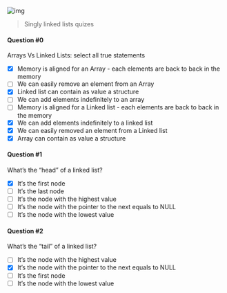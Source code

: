 ![img](https://assets.imaginablefutures.com/media/images/ALX_Logo.max-200x150.png)
> Singly linked lists quizes

#### Question #0
Arrays Vs Linked Lists: select all true statements
* [X] Memory is aligned for an Array - each elements are back to back in the memory
* [ ] We can easily remove an element from an Array
* [X] Linked list can contain as value a structure
* [ ] We can add elements indefinitely to an array
* [ ] Memory is aligned for a Linked list - each elements are back to back in the memory
* [X] We can add elements indefinitely to a linked list
* [X] We can easily removed an element from a Linked list
* [X] Array can contain as value a structure

#### Question #1
What’s the “head” of a linked list?
* [X] It’s the first node
* [ ] It’s the last node
* [ ] It’s the node with the highest value
* [ ] It’s the node with the pointer to the next equals to NULL
* [ ] It’s the node with the lowest value

#### Question #2
What’s the “tail” of a linked list?

* [ ] It’s the node with the highest value
* [X] It’s the node with the pointer to the next equals to NULL
* [ ] It’s the first node
* [ ] It’s the node with the lowest value
